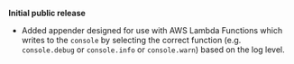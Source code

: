 **Initial public release**

* Added appender designed for use with AWS Lambda Functions which writes to the `console` by selecting the correct function (e.g. `console.debug` or `console.info` or `console.warn`) based on the log level.